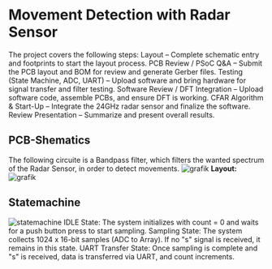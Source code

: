 # Movement Detection with Radar Sensor
The project covers the following steps:
Layout – Complete schematic entry and footprints to start the layout process.
PCB Review / PSoC Q&A – Submit the PCB layout and BOM for review and generate Gerber files.
Testing (State Machine, ADC, UART) – Upload software and bring hardware for signal transfer and filter testing.
Software Review / DFT Integration – Upload software code, assemble PCBs, and ensure DFT is working.
CFAR Algorithm & Start-Up – Integrate the 24GHz radar sensor and finalize the software.
Review Presentation – Summarize and present overall results.
## PCB-Shematics
The following circuite is a Bandpass filter, which filters the wanted spectrum of the Radar Sensor, in order to detect movements.
![grafik](https://github.com/user-attachments/assets/d544a0fe-73ed-41a5-81a3-57d22a4c1be4)
**Layout:**
![grafik](https://github.com/user-attachments/assets/7432feee-305d-4e23-b275-334c19a5c968)
## Statemachine
![statemachine](https://github.com/user-attachments/assets/9dd233ec-b977-4545-8b8f-a49faaf0384d)
IDLE State: The system initializes with count = 0 and waits for a push button press to start sampling.
Sampling State: The system collects 1024 x 16-bit samples (ADC to Array). If no "s" signal is received, it remains in this state.
UART Transfer State: Once sampling is complete and "s" is received, data is transferred via UART, and count increments.

